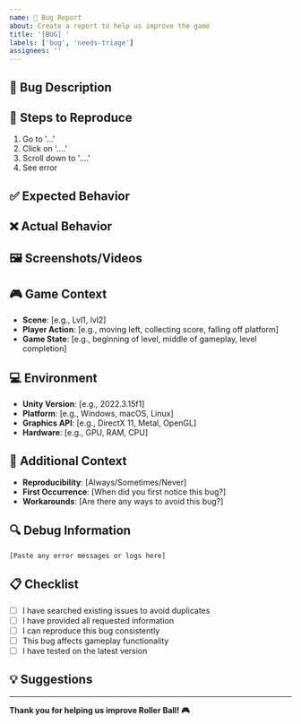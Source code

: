 ```yaml
---
name: 🐛 Bug Report
about: Create a report to help us improve the game
title: '[BUG] '
labels: ['bug', 'needs-triage']
assignees: ''
---
```


## 🐛 Bug Description
<!-- A clear and concise description of what the bug is. -->

## 🔄 Steps to Reproduce
<!-- Steps to reproduce the behavior: -->
1. Go to '...'
2. Click on '....'
3. Scroll down to '....'
4. See error

## ✅ Expected Behavior
<!-- A clear and concise description of what you expected to happen. -->

## ❌ Actual Behavior
<!-- A clear and concise description of what actually happened. -->

## 🖼️ Screenshots/Videos
<!-- If applicable, add screenshots or videos to help explain your problem. -->

## 🎮 Game Context
<!-- Please fill out the following information: -->
- **Scene**: [e.g., Lvl1, lvl2]
- **Player Action**: [e.g., moving left, collecting score, falling off platform]
- **Game State**: [e.g., beginning of level, middle of gameplay, level completion]

## 💻 Environment
<!-- Please fill out the following information: -->
- **Unity Version**: [e.g., 2022.3.15f1]
- **Platform**: [e.g., Windows, macOS, Linux]
- **Graphics API**: [e.g., DirectX 11, Metal, OpenGL]
- **Hardware**: [e.g., GPU, RAM, CPU]

## 📱 Additional Context
<!-- Add any other context about the problem here. -->
- **Reproducibility**: [Always/Sometimes/Never]
- **First Occurrence**: [When did you first notice this bug?]
- **Workarounds**: [Are there any ways to avoid this bug?]

## 🔍 Debug Information
<!-- If you have access to Unity Console or logs, please include relevant error messages: -->

```
[Paste any error messages or logs here]
```

## 📋 Checklist
<!-- Please check the boxes that apply: -->
- [ ] I have searched existing issues to avoid duplicates
- [ ] I have provided all requested information
- [ ] I can reproduce this bug consistently
- [ ] This bug affects gameplay functionality
- [ ] I have tested on the latest version

## 💡 Suggestions
<!-- Any suggestions for how this bug could be fixed or improved? -->

---

**Thank you for helping us improve Roller Ball! 🎮** 